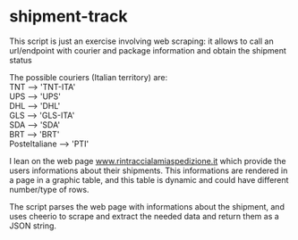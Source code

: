 # shipment-track
This script is just an exercise involving web scraping: it allows to call an url/endpoint with courier and package information and obtain the shipment status

The possible couriers (Italian territory) are:<br>
 TNT --> 'TNT-ITA'<br>
 UPS --> 'UPS'<br>
 DHL --> 'DHL'<br>
 GLS --> 'GLS-ITA'<br>
 SDA --> 'SDA'<br>
 BRT --> 'BRT'<br>
 PosteItaliane --> 'PTI'<br>
 
 I lean on the web page www.rintraccialamiaspedizione.it which provide the users informations about their shipments. This informations are rendered in a page in a graphic table, and this table is dynamic and could have different number/type of rows.
 
 The script parses the web page with informations about the shipment, and uses cheerio to scrape and extract the needed data and return them as a JSON string.
